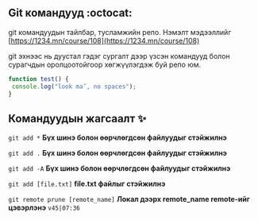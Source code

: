 ## Git командууд :octocat:
git командуудын тайлбар, тусламжийн репо. Нэмэлт мэдээллийг [https://1234.mn/course/108](https://1234.mn/course/108)

git эхнээс нь дуустал гэдэг сургалт дээр үзсэн командууд болон сурагчдын оролцоотойгоор хөгжүүлэгдэж буй репо юм.

```javascript
function test() {
 console.log("look ma’, no spaces");
}
```


## Командуудын жагсаалт :sparkles:

`git add *` **Бүх шинэ болон өөрчлөгдсөн файлуудыг стэйжилнэ**

`git add .` **Бүх шинэ болон өөрчлөгдсөн файлуудыг стэйжилнэ**

`git add -А` **Бүх шинэ болон өөрчлөгдсөн файлуудыг стэйжилнэ**

`git add [file.txt]` **file.txt файлыг стэйжилнэ**

`git remote prune [remote_name]` **Локал дээрх remote_name remote-ийг цэвэрлэнэ** `v45|07:36`
